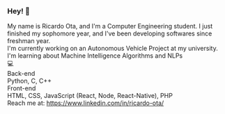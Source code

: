 ### Hey! 👋
<!--
**ricardokenzo/ricardokenzo** is a ✨ _special_ ✨ repository because its `README.md` (this file) appears on your GitHub profile.

Here are some ideas to get you started:

- 🔭 I’m currently working on ...
- 🌱 I’m currently learning ...
- 👯 I’m looking to collaborate on ...
- 🤔 I’m looking for help with ...
- 💬 Ask me about ...
- 📫 How to reach me: ...
- 😄 Pronouns: ...
- ⚡ Fun fact: ...
-->

My name is Ricardo Ota, and I'm a Computer Engineering student. I just finished my sophomore year, and I've been developing softwares since freshman year. <br/>
I'm currently working on an Autonomous Vehicle Project at my university.
I'm learning about Machine Intelligence Algorithms and NLPs
<br/>
:computer: <br/> 
Back-end <br/>
Python, C, C++ <br/>
Front-end <br/>
HTML, CSS, JavaScript (React, Node, React-Native), PHP
<br/>
Reach me at: https://www.linkedin.com/in/ricardo-ota/
